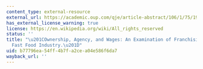 ```yaml
---
content_type: external-resource
external_url: https://academic.oup.com/qje/article-abstract/106/1/75/1928571
has_external_license_warning: true
license: https://en.wikipedia.org/wiki/All_rights_reserved
status: ''
title: "\u201COwnership, Agency, and Wages: An Examination of Franchising in the\_\
  Fast Food Industry.\u201D"
uid: b77796ea-54ff-4b7f-a2ce-a04e586f6da7
wayback_url: ''
---
```

